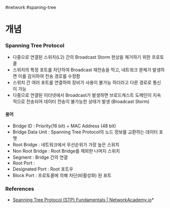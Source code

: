 #network #spaning-tree

# 개념

### Spanning Tree Protocol

* 다중으로 연결된 스위치(L2) 간의 Broadcast Storm 현상을 제거하기 위한 프로토콜
* 스위치의 특정 포트를 차단하여 Broadcast 재전송을 막고, 네트워크 문제가 발생하면 이를 감지하여 전송 경로를 수정함
* 스위치 간 여러 포트를 연결하여 장비가 사용이 불가능 하더라고 다른 경로로 통신이 가능
* 다중으로 연결된 이더넷에서 Broadcast가 발생하면 브로드캐스트 도메인이 지속적으로 전송되어 데이터 전송이 불가능한 상태가 발생 (Broadcast Storm)
#### 용어

* Bridge ID : Priority(16 bit) + MAC Address (48 bit)
* Bridge Data Unit : Spanning Tree Protocol의 노드 정보를 교환하는 데이터 포멧
* Root Bridge : 네트워크에서 우선순위가 가장 높은 스위치
* Non Root Bridge : Root Bridge를 제외한 나머지 스위치
* Segment : Bridge 간의 연결
* Root Port : 
* Designated Port : Root 포트우
* Block Port : 프로토콜에 의해 차단(비활성화) 된 포트
### References
* [Spanning Tree Protocol (STP) Fundamentals | NetworkAcademy.io](https://www.networkacademy.io/ccna/spanning-tree)*